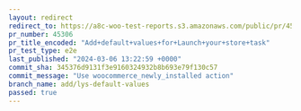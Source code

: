 ```yaml
---
layout: redirect
redirect_to: https://a8c-woo-test-reports.s3.amazonaws.com/public/pr/45306/e2e/index.html
pr_number: 45306
pr_title_encoded: "Add+default+values+for+Launch+your+store+task"
pr_test_type: e2e
last_published: "2024-03-06 13:22:59 +0000"
commit_sha: 345376d9131f3e9160324932b8b693e79f130c57
commit_message: "Use woocommerce_newly_installed action"
branch_name: add/lys-default-values
passed: true
---
```

